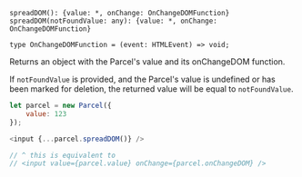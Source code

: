 ```flow
spreadDOM(): {value: *, onChange: OnChangeDOMFunction}
spreadDOM(notFoundValue: any): {value: *, onChange: OnChangeDOMFunction}

type OnChangeDOMFunction = (event: HTMLEvent) => void;
```

Returns an object with the Parcel's value and its onChangeDOM function.

If `notFoundValue` is provided, and the Parcel's value is undefined or has been marked for deletion, the returned value will be equal to `notFoundValue`.

```js
let parcel = new Parcel({
    value: 123
});

<input {...parcel.spreadDOM()} />

// ^ this is equivalent to
// <input value={parcel.value} onChange={parcel.onChangeDOM} />

```
